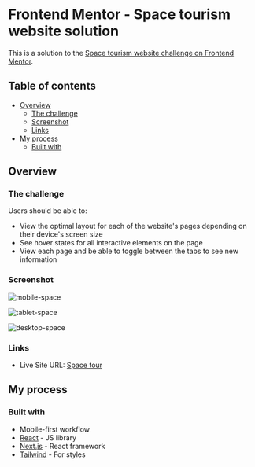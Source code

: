 # Frontend Mentor - Space tourism website solution

This is a solution to the [Space tourism website challenge on Frontend Mentor](https://www.frontendmentor.io/challenges/space-tourism-multipage-website-gRWj1URZ3).

## Table of contents

- [Overview](#overview)
  - [The challenge](#the-challenge)
  - [Screenshot](#screenshot)
  - [Links](#links)
- [My process](#my-process)
  - [Built with](#built-with)

## Overview

### The challenge

Users should be able to:

- View the optimal layout for each of the website's pages depending on their device's screen size
- See hover states for all interactive elements on the page
- View each page and be able to toggle between the tabs to see new information

### Screenshot

![mobile-space](https://user-images.githubusercontent.com/79299205/203923926-09709d2e-258f-44f9-9a7c-c5dab0627fe5.JPG)

![tablet-space](https://user-images.githubusercontent.com/79299205/203923956-e8a72e61-1927-43fc-aa96-c78320d2b4bd.JPG)

![desktop-space](https://user-images.githubusercontent.com/79299205/203923992-f8a20422-3f6a-4490-bd93-f8e9b9f5d293.JPG)

### Links

- Live Site URL: [Space tour](https://space-tour-amber.vercel.app/technology)

## My process

### Built with

- Mobile-first workflow
- [React](https://reactjs.org/) - JS library
- [Next.js](https://nextjs.org/) - React framework
- [Tailwind](https://tailwindcss.com/docs/guides/nextjs) - For styles
